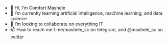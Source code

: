 - 👋 Hi, I’m Comfort Mashele 
- 🌱 I’m currently learning artificial intelligence, machine learning, and data science
- 💞️ I’m looking to collaborate on everything IT
- 📫 How to reach me t.me/mashele_sc on telegram, and @mashele_sc on twitter 

<!---
mashelesc/mashelesc is a ✨ special ✨ repository because its `README.md` (this file) appears on your GitHub profile.
You can click the Preview link to take a look at your changes.
--->

